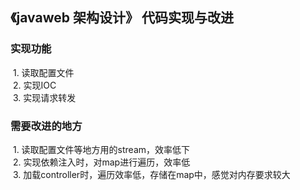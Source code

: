 ## 《javaweb 架构设计》 代码实现与改进

### 实现功能
  1. 读取配置文件  
  2. 实现IOC  
  3. 实现请求转发  

### 需要改进的地方
  1. 读取配置文件等地方用的stream，效率低下  
  2. 实现依赖注入时，对map进行遍历，效率低   
  3. 加载controller时，遍历效率低，存储在map中，感觉对内存要求较大  
